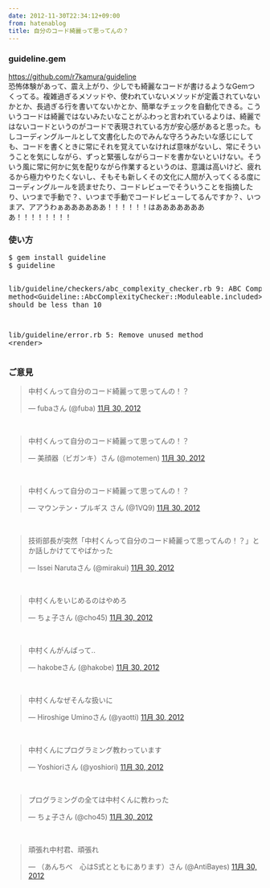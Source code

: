 ```yaml
---
date: 2012-11-30T22:34:12+09:00
from: hatenablog
title: 自分のコード綺麗って思ってんの？
---
```



<div class="section">
    <h3>guideline.gem</h3>
    <p><a href="https://github.com/r7kamura/guideline">https://github.com/r7kamura/guideline</a><br />
恐怖体験があって、震え上がり、少しでも綺麗なコードが書けるようなGemつくってる。複雑過ぎるメソッドや、使われていないメソッドが定義されていないかとか、長過ぎる行を書いてないかとか、簡単なチェックを自動化できる。こういうコードは綺麗ではないみたいなことがふわっと言われているよりは、綺麗ではないコードというのがコードで表現されている方が安心感があると思った。もしコーディングルールとして文書化したのでみんな守ろうみたいな感じにしても、コードを書くときに常にそれを覚えていなければ意味がないし、常にそういうことを気にしながら、ずっと緊張しながらコードを書かないといけない。そういう風に常に何かに気を配りながら作業するというのは、意識は高いけど、疲れるから極力やりたくないし、そもそも新しくその文化に人間が入ってくるる度にコーディングルールを読ませたり、コードレビューでそういうことを指摘したり、いつまで手動で？、いつまで手動でコードレビューしてるんですか？、いつまア、アアうわぁああああああ！！！！！！はああああああああ！！！！！！！！</p><p></p>

</div>
<div class="section">
    <h3>使い方</h3>
    <pre class="code" data-unlink>$ gem install guideline
$ guideline

lib/guideline/checkers/abc_complexity_checker.rb
  9: ABC Complexity of method&lt;Guideline::AbcComplexityChecker::Moduleable.included&gt; 16 should be less than 10

lib/guideline/error.rb
   5: Remove unused method &lt;render&gt;</pre>
</div>
<div class="section">
    <h3>ご意見</h3>
    <p><blockquote class="twitter-tweet" lang="ja"><p>中村くんって自分のコード綺麗って思ってんの！？</p>&mdash; fubaさん (@fuba) <a href="https://twitter.com/fuba/status/274451044543631360" data-datetime="2012-11-30T09:53:22+00:00">11月 30, 2012</a></blockquote><script src="//platform.twitter.com/widgets.js" charset="utf-8"></script><br />
<blockquote class="twitter-tweet" lang="ja"><p>中村くんって自分のコード綺麗って思ってんの！？</p>&mdash; 美顔器（ビガンキ）さん (@motemen) <a href="https://twitter.com/motemen/status/274451665531305984" data-datetime="2012-11-30T09:55:50+00:00">11月 30, 2012</a></blockquote><script src="//platform.twitter.com/widgets.js" charset="utf-8"></script><br />
<blockquote class="twitter-tweet" lang="ja"><p>中村くんって自分のコード綺麗って思ってんの！？</p>&mdash; マウンテン・プルギス さん (@1VQ9) <a href="https://twitter.com/1VQ9/status/274452036915982337" data-datetime="2012-11-30T09:57:19+00:00">11月 30, 2012</a></blockquote><script src="//platform.twitter.com/widgets.js" charset="utf-8"></script><br />
<blockquote class="twitter-tweet" lang="ja"><p>技術部長が突然「中村くんって自分のコード綺麗って思ってんの！？」とか話しかけててやばかった</p>&mdash; Issei Narutaさん (@mirakui) <a href="https://twitter.com/mirakui/status/274450918836154368" data-datetime="2012-11-30T09:52:52+00:00">11月 30, 2012</a></blockquote><script src="//platform.twitter.com/widgets.js" charset="utf-8"></script><br />
<blockquote class="twitter-tweet" lang="ja"><p>中村くんをいじめるのはやめろ</p>&mdash; ちょ子さん (@cho45) <a href="https://twitter.com/cho45/status/274452327077924864" data-datetime="2012-11-30T09:58:28+00:00">11月 30, 2012</a></blockquote><script src="//platform.twitter.com/widgets.js" charset="utf-8"></script><br />
<blockquote class="twitter-tweet" lang="ja"><p>中村くんがんばって..</p>&mdash; hakobeさん (@hakobe) <a href="https://twitter.com/hakobe/status/274452439388803072" data-datetime="2012-11-30T09:58:55+00:00">11月 30, 2012</a></blockquote><script src="//platform.twitter.com/widgets.js" charset="utf-8"></script><br />
<blockquote class="twitter-tweet" lang="ja"><p>中村くんなぜそんな扱いに</p>&mdash; Hiroshige Uminoさん (@yaotti) <a href="https://twitter.com/yaotti/status/274453108145389568" data-datetime="2012-11-30T10:01:34+00:00">11月 30, 2012</a></blockquote><script src="//platform.twitter.com/widgets.js" charset="utf-8"></script><br />
<blockquote class="twitter-tweet" lang="ja"><p>中村くんにプログラミング教わっています</p>&mdash; Yoshioriさん (@yoshiori) <a href="https://twitter.com/yoshiori/status/274453188671860737" data-datetime="2012-11-30T10:01:53+00:00">11月 30, 2012</a></blockquote><script src="//platform.twitter.com/widgets.js" charset="utf-8"></script><br />
<blockquote class="twitter-tweet" lang="ja"><p>プログラミングの全ては中村くんに教わった</p>&mdash; ちょ子さん (@cho45) <a href="https://twitter.com/cho45/status/274453576531726336" data-datetime="2012-11-30T10:03:26+00:00">11月 30, 2012</a></blockquote><script src="//platform.twitter.com/widgets.js" charset="utf-8"></script><br />
<blockquote class="twitter-tweet" lang="ja"><p>頑張れ中村君、頑張れ</p>&mdash; （あんちべ　心はS式とともにあります）さん (@AntiBayes) <a href="https://twitter.com/AntiBayes/status/274453695767400448" data-datetime="2012-11-30T10:03:54+00:00">11月 30, 2012</a></blockquote><script src="//platform.twitter.com/widgets.js" charset="utf-8"></script></p>

</div>
